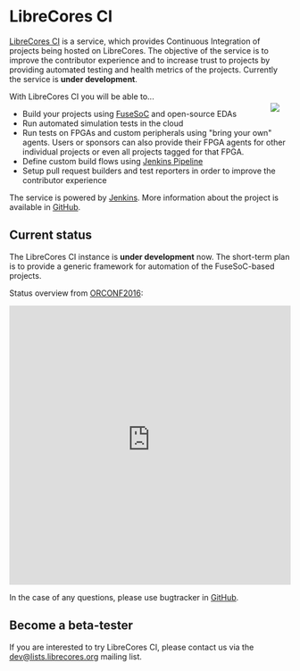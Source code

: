 # LibreCores CI

[LibreCores CI](https://ci.librecores.org/) is a service, 
which provides Continuous Integration of projects being hosted on LibreCores.
The objective of the service is to improve the contributor experience and to increase trust to projects by providing automated testing and health metrics of the projects.
Currently the service is **under development**.

<img src="/img/ci-overview.svg" class="img-responsive" style="float: right; margin: 20px"/>

With LibreCores CI you will be able to...

* Build your projects using [FuseSoC](https://github.com/olofk/fusesoc) and open-source EDAs
* Run automated simulation tests in the cloud
* Run tests on FPGAs and custom peripherals using "bring your own" agents. Users or sponsors can also provide their FPGA agents for other individual projects or even all projects tagged for that FPGA.
* Define custom build flows using [Jenkins Pipeline](https://jenkins.io/doc/book/pipeline/) 
* Setup pull request builders and test reporters in order to improve the contributor experience

The service is powered by [Jenkins](https://jenkins.io/index.html).
More information about the project is available in [GitHub](https://github.com/librecores/librecores-ci/).

## Current status

The LibreCores CI instance is **under development** now.
The short-term plan is to provide a generic framework for automation of the FuseSoC-based projects.

Status overview from [ORCONF2016](http://orconf.org/):

<iframe id="51cda97e786f411abab92287754e486d" data-ratio="1.33333333333333" src="https://speakerd.s3.amazonaws.com/presentations/51cda97e786f411abab92287754e486d/ORCONF_LibrecoresCI.pdf" width="100%" height="500" style="border:0; padding:0; margin:0; background:transparent;" frameborder="0" allowtransparency="true" allowfullscreen="allowfullscreen" mozallowfullscreen="true" webkitallowfullscreen="true"></iframe>

In the case of any questions, please use bugtracker in [GitHub](https://github.com/librecores/librecores-ci/).

## Become a beta-tester

If you are interested to try LibreCores CI, please contact us via the 
[dev@lists.librecores.org](https://lists.librecores.org/listinfo/dev) mailing list.

